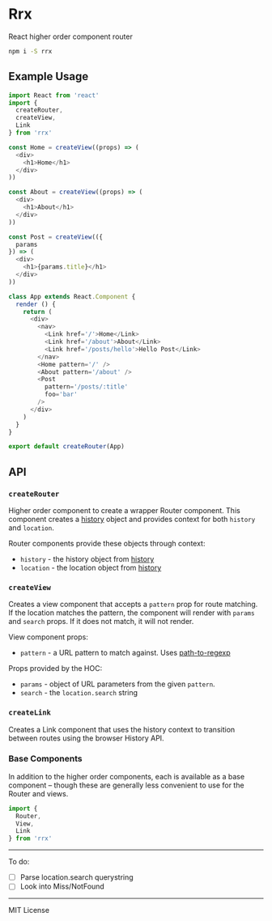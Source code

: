 
# Rrx

React higher order component router

```sh
npm i -S rrx
```

## Example Usage

```js
import React from 'react'
import {
  createRouter,
  createView,
  Link
} from 'rrx'

const Home = createView((props) => (
  <div>
    <h1>Home</h1>
  </div>
))

const About = createView((props) => (
  <div>
    <h1>About</h1>
  </div>
))

const Post = createView(({
  params
}) => (
  <div>
    <h1>{params.title}</h1>
  </div>
))

class App extends React.Component {
  render () {
    return (
      <div>
        <nav>
          <Link href='/'>Home</Link>
          <Link href='/about'>About</Link>
          <Link href='/posts/hello'>Hello Post</Link>
        </nav>
        <Home pattern='/' />
        <About pattern='/about' />
        <Post
          pattern='/posts/:title'
          foo='bar'
        />
      </div>
    )
  }
}

export default createRouter(App)
```

## API

### `createRouter`

Higher order component to create a wrapper Router component.
This component creates a [history](https://npmjs.com/package/history) object and provides context for both `history` and `location`.

Router components provide these objects through context:

- `history` - the history object from [history](https://npmjs.com/package/history)
- `location` - the location object from [history](https://npmjs.com/package/history)

### `createView`

Creates a view component that accepts a `pattern` prop for route matching. If the location matches the pattern, the component will render with `params` and `search` props. If it does not match, it will not render.

View component props:
- `pattern` - a URL pattern to match against. Uses [path-to-regexp](https://www.npmjs.com/package/path-to-regexp)

Props provided by the HOC:

- `params` - object of URL parameters from the given `pattern`.
- `search` - the `location.search` string

### `createLink`

Creates a Link component that uses the history context to transition between routes using the browser History API.

### Base Components

In addition to the higher order components, each is available as a base component – though these are generally less convenient to use for the Router and views.

```js
import {
  Router,
  View,
  Link
} from 'rrx'
```

---

To do:

- [ ] Parse location.search querystring
- [ ] Look into Miss/NotFound

---

MIT License

